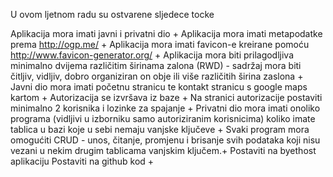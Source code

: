 
U ovom ljetnom radu su ostvarene sljedece tocke

Aplikacija mora imati javni i privatni dio +
Aplikacija mora imati metapodatke prema http://ogp.me/ +
Aplikacija mora imati favicon-e kreirane pomoću http://www.favicon-generator.org/ +
Aplikacija mora biti prilagodljiva minimalno dvijema različitim širinama zalona (RWD) - sadržaj mora biti čitljiv, vidljiv, dobro organiziran on obje ili više različitih širina zaslona +
Javni dio mora imati početnu stranicu te kontakt stranicu s google maps kartom +
Autorizacija se izvršava iz baze +
Na stranici autorizacije postaviti minimalno 2 korisnika i lozinke za spajanje +
Privatni dio mora imati onoliko programa (vidljivi u izborniku samo autoriziranim korisnicima) koliko imate tablica u bazi koje u sebi nemaju vanjske ključeve +
Svaki program mora omogućiti CRUD - unos, čitanje, promjenu i brisanje svih podataka koji nisu vezani u nekim drugim tablicama vanjskim ključem.+
Postaviti na byethost aplikaciju
Postaviti na github kod +

